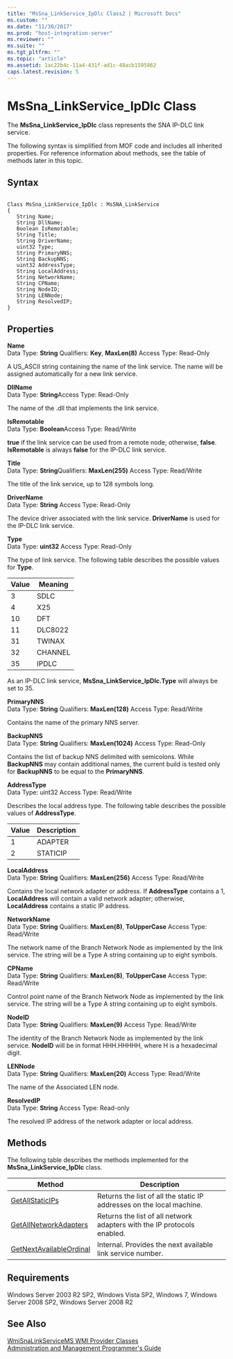 ```yaml
---
title: "MsSna_LinkService_IpDlc Class2 | Microsoft Docs"
ms.custom: ""
ms.date: "11/30/2017"
ms.prod: "host-integration-server"
ms.reviewer: ""
ms.suite: ""
ms.tgt_pltfrm: ""
ms.topic: "article"
ms.assetid: 1ac22b4c-11a4-431f-ad1c-48acb1595862
caps.latest.revision: 5
---
```

# MsSna_LinkService_IpDlc Class
The **MsSna_LinkService_IpDlc** class represents the SNA IP-DLC link service.  
  
 The following syntax is simplified from MOF code and includes all inherited properties. For reference information about methods, see the table of methods later in this topic.  
  
## Syntax  
  
```  
  
Class MsSna_LinkService_IpDlc : MsSNA_LinkService  
{  
   String Name;  
   String DllName;  
   Boolean IsRemotable;  
   String Title;  
   String DriverName;  
   uint32 Type;  
   String PrimaryNNS;  
   String BackupNNS;  
   uint32 AddressType;  
   String LocalAddress;  
   String NetworkName;  
   String CPName;  
   String NodeID;  
   String LENNode;  
   String ResolvedIP;  
}  
```  
  
## Properties  
 **Name**  
 Data Type: **String** Qualifiers: **Key**, **MaxLen(8)** Access Type: Read-Only  
  
 A US_ASCII string containing the name of the link service. The name will be assigned automatically for a new link service.  
  
 **DllName**  
 Data Type: **String**Access Type: Read-Only  
  
 The name of the .dll that implements the link service.  
  
 **IsRemotable**  
 Data Type: **Boolean**Access Type: Read/Write  
  
 **true** if the link service can be used from a remote node; otherwise, **false**. **IsRemotable** is always **false** for the IP-DLC link service.  
  
 **Title**  
 Data Type: **String**Qualifiers: **MaxLen(255)** Access Type: Read/Write  
  
 The title of the link service, up to 128 symbols long.  
  
 **DriverName**  
 Data Type: **String** Access Type: Read-Only  
  
 The device driver associated with the link service. **DriverName** is used for the IP-DLC link service.  
  
 **Type**  
 Data Type: **uint32** Access Type: Read-Only  
  
 The type of link service. The following table describes the possible values for **Type**.  
  
|Value|Meaning|  
|-----------|-------------|  
|3|SDLC|  
|4|X25|  
|10|DFT|  
|11|DLC8022|  
|31|TWINAX|  
|32|CHANNEL|  
|35|IPDLC|  
  
 As an IP-DLC link service, **MsSna_LinkService_IpDlc.Type** will always be set to 35.  
  
 **PrimaryNNS**  
 Data Type: **String** Qualifiers: **MaxLen(128)** Access Type: Read/Write  
  
 Contains the name of the primary NNS server.  
  
 **BackupNNS**  
 Data Type: **String** Qualifiers: **MaxLen(1024)** Access Type: Read-Only  
  
 Contains the list of backup NNS delimited with semicolons. While **BackupNNS** may contain additional names, the current build is tested only for **BackupNNS** to be equal to the **PrimaryNNS**.  
  
 **AddressType**  
 Data Type: uint32 Access Type: Read/Write  
  
 Describes the local address type. The following table describes the possible values of **AddressType**.  
  
|Value|Description|  
|-----------|-----------------|  
|1|ADAPTER|  
|2|STATICIP|  
  
 **LocalAddress**  
 Data Type: **String** Qualifiers: **MaxLen(256)** Access Type: Read/Write  
  
 Contains the local network adapter or address. If **AddressType** contains a 1, **LocalAddress** will contain a valid network adapter; otherwise, **LocalAddress** contains a static IP address.  
  
 **NetworkName**  
 Data Type: **String** Qualifiers: **MaxLen(8)**, **ToUpperCase** Access Type: Read/Write  
  
 The network name of the Branch Network Node as implemented by the link service. The string will be a Type A string containing up to eight symbols.  
  
 **CPName**  
 Data Type: **String** Qualifiers: **MaxLen(8)**, **ToUpperCase** Access Type: Read/Write  
  
 Control point name of the Branch Network Node as implemented by the link service. The string will be a Type A string containing up to eight symbols.  
  
 **NodeID**  
 Data Type: **String** Qualifiers: **MaxLen(9)** Access Type: Read/Write  
  
 The identity of the Branch Network Node as implemented by the link service. **NodeID** will be in format HHH.HHHHH, where H is a hexadecimal digit.  
  
 **LENNode**  
 Data Type: **String** Qualifiers: **MaxLen(20)** Access Type: Read/Write  
  
 The name of the Associated LEN node.  
  
 **ResolvedIP**  
 Data Type: **String** Access Type: Read-only  
  
 The resolved IP address of the network adapter or local address.  
  
## Methods  
 The following table describes the methods implemented for the **MsSna_LinkService_IpDlc** class.  
  
|Method|Description|  
|------------|-----------------|  
|[GetAllStaticIPs](../core/mssna-linkservice-ipdlc-getallstaticips-method2.md)|Returns the list of all the static IP addresses on the local machine.|  
|[GetAllNetworkAdapters](../core/mssna-linkservice-ipdlc-getallnetworkadapters-method2.md)|Returns the list of all network adapters with the IP protocols enabled.|  
|[GetNextAvailableOrdinal](../core/mssna-linkservice-ipdlc-getnextavailableordinal-method1.md)|Internal. Provides the next available link service number.|  
  
## Requirements  
 Windows Server 2003 R2 SP2, Windows Vista SP2, Windows 7, Windows Server 2008 SP2, Windows Server 2008 R2  
  
## See Also  
 [WmiSnaLinkServiceMS WMI Provider Classes](../core/wmisnalinkservicems-wmi-provider-classes2.md)   
 [Administration and Management Programmer's Guide](../core/administration-and-management-programmer-s-guide1.md)